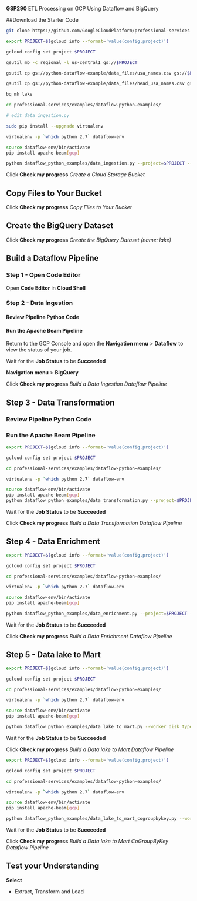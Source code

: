 **GSP290** ETL Processing on GCP Using Dataflow and BigQuery

##Download the Starter Code

```bash
git clone https://github.com/GoogleCloudPlatform/professional-services.git

export PROJECT=$(gcloud info --format='value(config.project)')

gcloud config set project $PROJECT

gsutil mb -c regional -l us-central1 gs://$PROJECT

gsutil cp gs://python-dataflow-example/data_files/usa_names.csv gs://$PROJECT/data_files/

gsutil cp gs://python-dataflow-example/data_files/head_usa_names.csv gs://$PROJECT/data_files/

bq mk lake

cd professional-services/examples/dataflow-python-examples/

# edit data_ingestion.py

sudo pip install --upgrade virtualenv

virtualenv -p `which python 2.7` dataflow-env

source dataflow-env/bin/activate
pip install apache-beam[gcp]

python dataflow_python_examples/data_ingestion.py --project=$PROJECT --runner=DataflowRunner --staging_location=gs://$PROJECT/test --temp_location gs://$PROJECT/test --input gs://$PROJECT/data_files/head_usa_names.csv --save_main_session

```

Click **Check my progress** *Create a Cloud Storage Bucket*

## Copy Files to Your Bucket

Click **Check my progress** *Copy Files to Your Bucket*

## Create the BigQuery Dataset

Click **Check my progress** *Create the BigQuery Dataset (name: lake)*

## Build a Dataflow Pipeline

### Step 1 - Open Code Editor

Open **Code Editor** in **Cloud Shell**

### Step 2 - Data Ingestion

#### Review Pipeline Python Code
#### Run the Apache Beam Pipeline

Return to the GCP Console and open the **Navigation menu** > **Dataflow** to view the status of your job.

Wait for the **Job Status** to be **Succeeded**

**Navigation menu** > **BigQuery**

Click **Check my progress** *Build a Data Ingestion Dataflow Pipeline*

## Step 3 - Data Transformation

### Review Pipeline Python Code
### Run the Apache Beam Pipeline

```bash
export PROJECT=$(gcloud info --format='value(config.project)')

gcloud config set project $PROJECT

cd professional-services/examples/dataflow-python-examples/

virtualenv -p `which python 2.7` dataflow-env

source dataflow-env/bin/activate
pip install apache-beam[gcp]
python dataflow_python_examples/data_transformation.py --project=$PROJECT --runner=DataflowRunner --staging_location=gs://$PROJECT/test --temp_location gs://$PROJECT/test --input gs://$PROJECT/data_files/head_usa_names.csv --save_main_session
```

Wait for the **Job Status** to be **Succeeded**

Click **Check my progress** *Build a Data Transformation Dataflow Pipeline*

## Step 4 - Data Enrichment

```bash
export PROJECT=$(gcloud info --format='value(config.project)')

gcloud config set project $PROJECT

cd professional-services/examples/dataflow-python-examples/

virtualenv -p `which python 2.7` dataflow-env

source dataflow-env/bin/activate
pip install apache-beam[gcp]

python dataflow_python_examples/data_enrichment.py --project=$PROJECT --runner=DataflowRunner --staging_location=gs://$PROJECT/test --temp_location gs://$PROJECT/test --input gs://$PROJECT/data_files/head_usa_names.csv --save_main_session
```

Wait for the **Job Status** to be **Succeeded**

Click **Check my progress** *Build a Data Enrichment Dataflow Pipeline*

## Step 5 - Data lake to Mart

```bash
export PROJECT=$(gcloud info --format='value(config.project)')

gcloud config set project $PROJECT

cd professional-services/examples/dataflow-python-examples/

virtualenv -p `which python 2.7` dataflow-env

source dataflow-env/bin/activate
pip install apache-beam[gcp]

python dataflow_python_examples/data_lake_to_mart.py --worker_disk_type="compute.googleapis.com/projects//zones//diskTypes/pd-ssd" --max_num_workers=4 --project=$PROJECT --runner=DataflowRunner --staging_location=gs://$PROJECT/test --temp_location gs://$PROJECT/test --save_main_session
```

Wait for the **Job Status** to be **Succeeded**

Click **Check my progress** *Build a Data lake to Mart Dataflow Pipeline*

```bash
export PROJECT=$(gcloud info --format='value(config.project)')

gcloud config set project $PROJECT

cd professional-services/examples/dataflow-python-examples/

virtualenv -p `which python 2.7` dataflow-env

source dataflow-env/bin/activate
pip install apache-beam[gcp]

python dataflow_python_examples/data_lake_to_mart_cogroupbykey.py --worker_disk_type="compute.googleapis.com/projects//zones//diskTypes/pd-ssd" --max_num_workers=4 --project=$PROJECT --runner=DataflowRunner --staging_location=gs://$PROJECT/test --temp_location gs://$PROJECT/test --save_main_session
```

Wait for the **Job Status** to be **Succeeded**

Click **Check my progress** *Build a Data lake to Mart CoGroupByKey Dataflow Pipeline*

## Test your Understanding

**Select**
- Extract, Transform and Load
